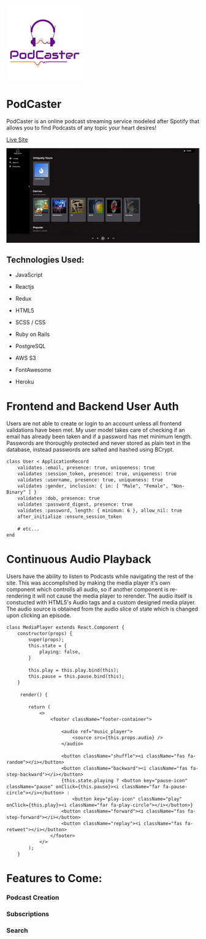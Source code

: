 ![alt text](./app/assets/images/podcaster-logo.png)

# PodCaster

PodCaster is an online podcast streaming service modeled after Spotify that allows you to find Podcasts of any topic your heart desires!

[Live Site](https://pod-caster.herokuapp.com/)

![PodCaster GIF](./app/assets/images/podcaster.gif)

## Technologies Used:

* JavaScript

* Reactjs

* Redux

* HTML5

* SCSS / CSS

* Ruby on Rails

* PostgreSQL

* AWS S3

* FontAwesome

* Heroku

# Frontend and Backend User Auth

Users are not able to create or login to an account unless all frontend validations have been met. My user model takes care of checking if an email has already been taken and if a password has met minimum length. Passwords are thoroughly protected and never stored as plain text in the database, instead passwords are salted and hashed using BCrypt.

```
class User < ApplicationRecord
    validates :email, presence: true, uniqueness: true
    validates :session_token, presence: true, uniqueness: true
    validates :username, presence: true, uniqueness: true
    validates :gender, inclusion: { in: [ "Male", "Female", "Non-Binary" ] }
    validates :dob, presence: true
    validates :password_digest, presence: true
    validates :password, length: { minimum: 6 }, allow_nil: true
    after_initialize :ensure_session_token

    # etc...
end
```

# Continuous Audio Playback

Users have the ability to listen to Podcasts while navigating the rest of the site. This was accomplished by making the media player it's own component which controlls all audio, so if another component is re-rendering it will not cause the media player to rerender. The audio itself is constucted with HTML5's Audio tags and a custom designed media player. The audio source is obtained from the audio slice of state which is changed upon clicking an episode.

```
class MediaPlayer extends React.Component {
    constructor(props) {
        super(props);
        this.state = {
            playing: false,
        }

        this.play = this.play.bind(this);
        this.pause = this.pause.bind(this);
    }

     render() {
   
        return (
            <>
                <footer className="footer-container">

                    <audio ref="music_player">
                        <source src={this.props.audio} />
                    </audio>

                    <button className="shuffle"><i className="fas fa-random"></i></button>
                    <button className="backward"><i className="fas fa-step-backward"></i></button>
                    {this.state.playing ? <button key="pause-icon" className="pause" onClick={this.pause}><i className="far fa-pause-circle"></i></button> : 
                        <button key="play-icon" className="play" onClick={this.play}><i className="far fa-play-circle"></i></button>}
                    <button className="forward"><i className="fas fa-step-forward"></i></button>
                    <button className="replay"><i className="fas fa-retweet"></i></button>
                </footer>
            </>
        );
    }
```

# Features to Come:

### Podcast Creation

### Subscriptions

### Search